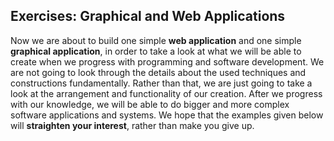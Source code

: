 ## Exercises: Graphical and Web Applications

Now we are about to build one simple **web application** and one simple **graphical application**, in order to take a look at what we will be able to create when we progress with programming and software development. We are not going to look through the details about the used techniques and constructions fundamentally. Rather than that, we are just going to take a look at the arrangement and functionality of our creation. After we progress with our knowledge, we will be able to do bigger and more complex software applications and systems. We hope that the examples given below will **straighten your interest**, rather than make you give up.

